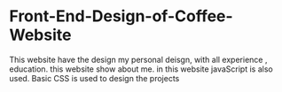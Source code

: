 # Front-End-Design-of-Coffee-Website
This website have the design my personal deisgn, with all experience , education. this website show about me.
in this website javaScript is also used.
Basic CSS is used to design the projects
